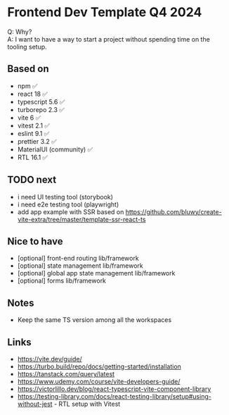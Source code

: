 # Frontend Dev Template Q4 2024

Q: Why?  
A: I want to have a way to start a project without spending time on the tooling setup.

## Based on

- npm ✅
- react 18 ✅
- typescript 5.6 ✅
- turborepo 2.3 ✅
- vite 6 ✅
- vitest 2.1 ✅
- eslint 9.1 ✅
- prettier 3.2 ✅
- MaterialUI (community) ✅
- RTL 16.1 ✅

## TODO next

- i need UI testing tool (storybook)
- i need e2e testing tool (playwright)
- add app example with SSR based on https://github.com/bluwy/create-vite-extra/tree/master/template-ssr-react-ts

## Nice to have

- [optional] front-end routing lib/framework
- [optional] state management lib/framework
- [optional] global app state management lib/framework
- [optional] forms lib/framework

## Notes

- Keep the same TS version among all the workspaces

## Links

- https://vite.dev/guide/
- https://turbo.build/repo/docs/getting-started/installation
- https://tanstack.com/query/latest
- https://www.udemy.com/course/vite-developers-guide/
- https://victorlillo.dev/blog/react-typescript-vite-component-library
- https://testing-library.com/docs/react-testing-library/setup#using-without-jest - RTL setup with Vitest
